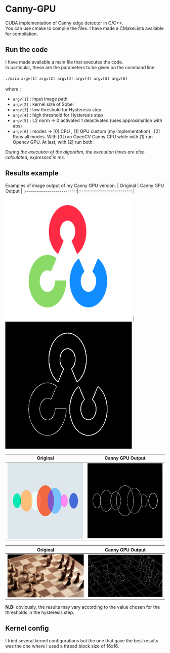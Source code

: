 # Canny-GPU
CUDA implementation of Canny edge detector in C/C++. </br>
You can use cmake to compile the files. I have made a CMakeLists available for compilation. </br>
## Run the code
I have made available a main file that executes the code. </br>
In particular, these are the parameters to be given on the command line: </br></br>
`
./main argv[1] argv[2] argv[3] argv[4] argv[5] argv[6]
`
</br></br>
where :
* `argv[1]` : input image path
* `argv[2]` : kernel size of Sobel
* `argv[3]` : low threshold for Hysteresis step
* `argv[4]` : high threshold for Hysteresis step
* `argv[5]` : L2 norm -> 0 activated 1 deactivated (uses approximation with abs)
* `argv[6]` : modes -> [0] CPU , [1] GPU custom (my implementation) , [2] Runs all modes. With [0] run OpenCV Canny CPU while with [1] run Opencv GPU. At last, with [2] run both.

_During the execution of the algorithm, the execution times are also calculated, expressed in ms._ 
## Results example
Examples of image output of my Canny GPU version.
| Original             |  Canny GPU Output | 
:-------------------------:|:-------------------------: | 
![](https://github.com/Dantekk/Canny-GPU-CUDA-implementation/blob/main/images/output_test/oc.png)  |  ![](https://github.com/Dantekk/Canny-GPU-CUDA-implementation/blob/main/images/output_test/oc_imp_GPU_custom.jpg) 

| Original             |  Canny GPU Output | 
:-------------------------:|:-------------------------: | 
![](https://github.com/Dantekk/Canny-GPU-CUDA-implementation/blob/main/images/output_test/circles.png)  |  ![](https://github.com/Dantekk/Canny-GPU-CUDA-implementation/blob/main/images/output_test/circles_custom.jpg) 

| Original             |  Canny GPU Output | 
:-------------------------:|:-------------------------: | 
![](https://github.com/Dantekk/Canny-GPU-CUDA-implementation/blob/main/images/output_test/chessboard.jpg)  |  ![](https://github.com/Dantekk/Canny-GPU-CUDA-implementation/blob/main/images/output_test/chess_custom.jpg) 

**N.B:** obviously, the results may vary according to the value chosen for the thresholds in the hysteresis step.
## Kernel config
I tried several kernel configurations but the one that gave the best results was the one where I used a thread block size of 16x16.
